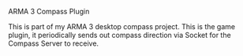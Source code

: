 ARMA 3 Compass Plugin

This is part of my ARMA 3 desktop compass project. This is the game plugin, it periodically sends out compass direction via Socket for the Compass Server to receive.